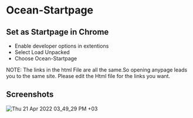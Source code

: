 # Ocean-Startpage
## Set as Startpage in Chrome
* Enable developer options in extentions
* Select Load Unpacked
* Choose Ocean-Startpage

NOTE: The links in the html File are all the same.So opening anypage leads you to the same site. Please edit the Html file for the links you want.
## Screenshots
![Thu 21 Apr 2022 03_49_29 PM +03](https://user-images.githubusercontent.com/104138291/164462053-8f4fbb5a-d06f-43d0-9977-6785b9ebbfa0.png)
